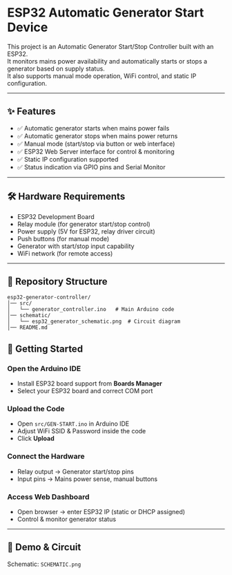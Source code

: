 # ESP32 Automatic Generator Start Device

This project is an Automatic Generator Start/Stop Controller built with an ESP32.  
It monitors mains power availability and automatically starts or stops a generator based on supply status.  
It also supports manual mode operation, WiFi control, and static IP configuration.

---

## ✨ Features
- ✅ Automatic generator starts when mains power fails  
- ✅ Automatic generator stops when mains power returns  
- ✅ Manual mode (start/stop via button or web interface)  
- ✅ ESP32 Web Server interface for control & monitoring  
- ✅ Static IP configuration supported  
- ✅ Status indication via GPIO pins and Serial Monitor  

---

## 🛠️ Hardware Requirements
- ESP32 Development Board  
- Relay module (for generator start/stop control)  
- Power supply (5V for ESP32, relay driver circuit)  
- Push buttons (for manual mode)  
- Generator with start/stop input capability  
- WiFi network (for remote access)  

---

## 📂 Repository Structure
```
esp32-generator-controller/
│── src/
│   └── generator_controller.ino   # Main Arduino code
│── schematic/
│   └── esp32_generator_schematic.png  # Circuit diagram
│── README.md
```



## 🚀 Getting Started



###  Open the Arduino IDE
- Install ESP32 board support from **Boards Manager**  
- Select your ESP32 board and correct COM port  

###  Upload the Code
- Open `src/GEN-START.ino` in Arduino IDE  
- Adjust WiFi SSID & Password inside the code  
- Click **Upload**  

### Connect the Hardware
- Relay output → Generator start/stop pins  
- Input pins → Mains power sense, manual buttons  

###  Access Web Dashboard
- Open browser → enter ESP32 IP (static or DHCP assigned)  
- Control & monitor generator status  

---

## 📸 Demo & Circuit
Schematic: `SCHEMATIC.png`  








